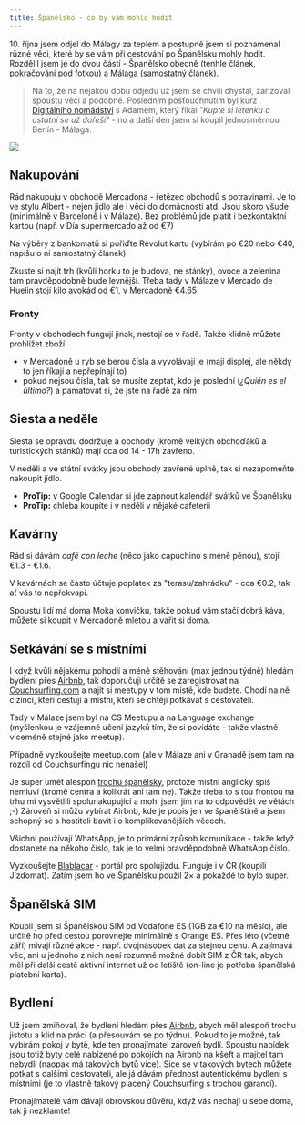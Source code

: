```yaml
---
title: Španělsko - co by vám mohlo hodit
---
```


10\. října jsem odjel do Málagy za teplem a postupně jsem si poznamenal různé věci, které by se vám při cestování po Španělsku mohly hodit. Rozdělil jsem je do dvou částí - Španělsko obecně (tenhle článek, pokračování pod fotkou) a [Málaga (samostatný článek)](/malaga/).

> Na to, že na nějakou dobu odjedu už jsem se chvíli chystal, zařizoval spoustu věcí a podobně. Posledním pošťouchnutím byl kurz [Digitálního nomádství](https://www.naucmese.cz/kurz/digitalni-nomadstvi) s Adamem, který říkal *"Kupte si letenku a ostatní se už dořeší"* - no a další den jsem si koupil jednosměrnou Berlín - Málaga.

![](/data/2016/2016-10-21-spanelsko/spanelsko-malaga.jpg)

## Nakupování
Rád nakupuju v obchodě Mercadona - řetězec obchodů s potravinami. Je to ve stylu Albert - nejen jídlo ale i věci do domácnosti atd. Jsou skoro všude (minimálně v Barceloně i v Málaze). Bez problémů jde platit i bezkontaktní kartou (např. v Día supermercado až od €7)

Na výběry z bankomatů si pořiďte Revolut kartu (vybírám po €20 nebo €40, napíšu o ní samostatný článek)

Zkuste si najít trh (kvůli horku to je budova, ne stánky), ovoce a zelenina tam pravděpodobně bude levnější. Třeba tady v Málaze v Mercado de Huelin stojí kilo avokád od €1, v Mercadoně €4.65

### Fronty
Fronty v obchodech fungují jinak, nestojí se v řadě. Takže klidně můžete prohlížet zboží.

  - v Mercadoně u ryb se berou čísla a vyvolávají je (mají displej, ale někdy to jen říkají a nepřepínají to)
  - pokud nejsou čísla, tak se musíte zeptat, kdo je poslední (*¿Quién es el último?*) a pamatovat si, že jste na řadě za ním

## Siesta a neděle
Siesta se opravdu dodržuje a obchody (kromě velkých obchoďáků a turistických stánků) mají cca od 14 - 17h zavřeno.

V neděli a ve státní svátky jsou obchody zavřené úplně, tak si nezapomeňte nakoupit jídlo.

- **ProTip:** v Google Calendar si jde zapnout kalendář svátků ve Španělsku
- **ProTip:** chleba koupíte i v neděli v nějaké cafeterii


## Kavárny
Rád si dávám *café con leche* (něco jako capuchino s méně pěnou), stojí €1.3 - €1.6.

V kavárnách se často účtuje poplatek za "terasu/zahrádku" - cca €0.2, tak ať vás to nepřekvapí.

Spoustu lidí má doma Moka konvičku, takže pokud vám stačí dobrá káva, můžete si koupit v Mercadoně mletou a vařit si doma.

## Setkávání se s místními

I když kvůli nějakému pohodlí a méně stěhování (max jednou týdně) hledám bydlení přes [Airbnb](https://www.airbnb.com/c/mhujer), tak doporučuji určitě se zaregistrovat na [Couchsurfing.com](https://www.couchsurfing.com/) a najít si meetupy v tom místě, kde budete. Chodí na ně cizinci, kteří cestují a místní, kteří se chtějí potkávat s cestovateli.

Tady v Málaze jsem byl na CS Meetupu a na Language exchange (myšlenkou je vzájemné učení jazyků tím, že si povídáte - takže vlastně víceméně stejné jako meetup).

Případně vyzkoušejte meetup.com (ale v Málaze ani v Granadě jsem tam na rozdíl od Couchsurfingu nic nenašel)

Je super umět alespoň [trochu španělsky](/jak-se-ucim-spanelsky/), protože místní anglicky spíš nemluví (kromě centra a kolikrát ani tam ne). Takže třeba to s tou frontou na trhu mi vysvětlili spolunakupující a mohl jsem jim na to odpovědět ve větách ;-) Zároveň si můžu vybírat Airbnb, kde je popis jen ve španělštině a jsem schopný se s hostiteli bavit i o komplikovanějších věcech.

Všichni používají WhatsApp, je to primární způsob komunikace - takže když dostanete na někoho číslo, tak je to velmi pravděpodobně WhatsApp číslo.

Vyzkoušejte [Blablacar](https://www.blablacar.es/) - portál pro spolujízdu. Funguje i v ČR (koupili Jízdomat). Zatím jsem ho ve Španělsku použil 2× a pokaždé to bylo super.
   
## Španělská SIM
Koupil jsem si Španělskou SIM od Vodafone ES (1GB za €10 na měsíc), ale určitě ho před cestou porovnejte minimálně s Orange ES. Přes léto (včetně září) mívají různé akce - např. dvojnásobek dat za stejnou cenu. A zajímavá věc, ani u jednoho z nich není rozumně možné dobít SIM z ČR tak, abych měl při další cestě aktivní internet už od letiště (on-line je potřeba španělská platební karta).

## Bydlení
Už jsem zmiňoval, že bydlení hledám přes [Airbnb](https://www.airbnb.com/c/mhujer), abych měl alespoň trochu jistotu a klid na práci (a přesouvám se po týdnu). Pokud to je možné, tak vybírám pokoj v bytě, kde ten pronajímatel zároveň bydlí. Spoustu nabídek jsou totiž byty celé nabízené po pokojích na Airbnb na kšeft a majitel tam nebydlí (naopak má takových bytů více). Sice se v takových bytech můžete potkat s dalšími cestovateli, ale já dávám přednost autentickému bydlení s místními (je to vlastně takový placený Couchsurfing s trochou garancí).

Pronajímatelé vám dávají obrovskou důvěru, když vás nechají u sebe doma, tak ji nezklamte!
